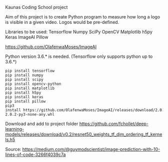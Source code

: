 Kaunas Coding School project

Aim of this project is to create Python program to measure how long a logo is visible in a given video. Logos would be pre-defined.

Libraries to be used:
	Tensorflow
	Numpy
	SciPy
	OpenCV
	Matplotlib
	h5py
	Keras
	ImageAI
	Pillow
	
https://github.com/OlafenwaMoses/ImageAI

Python version 3.6.* is needed. (Tensorflow only supports python up to 3.6.*)

	pip install tensorflow
	pip install numpy
	pip install scipy
	pip install opencv-python
	pip install matplotlib
	pip install h5py
	pip install keras
	pip install pillow
	pip3 install https://github.com/OlafenwaMoses/ImageAI/releases/download/2.0.2/imageai-2.0.2-py3-none-any.whl 
	
Download and add to project folder https://github.com/fchollet/deep-learning-models/releases/download/v0.2/resnet50_weights_tf_dim_ordering_tf_kernels.h5

Source: https://medium.com/@guymodscientist/image-prediction-with-10-lines-of-code-3266f4039c7a
